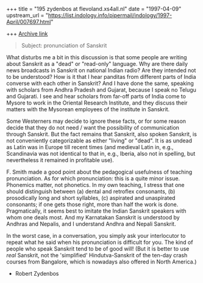 +++
title = "195 zydenbos at flevoland.xs4all.nl"
date = "1997-04-09"
upstream_url = "https://list.indology.info/pipermail/indology/1997-April/007697.html"

+++
[Archive link](https://list.indology.info/pipermail/indology/1997-April/007697.html)


 > Subject: pronunciation of Sanskrit

What disturbs me a bit in this discussion is that some people are writing about
Sanskrit as a "dead" or "read-only" language. Why are there daily news
broadcasts in Sanskrit on national Indian radio? Are they intended not to be
understood? How is it that I hear panditas from different parts of India
converse with each other in Sanskrit? And I have done the same, speaking with
scholars from Andhra Pradesh and Gujarat, because I speak no Telugu and
Gujarati. I see and hear scholars from far-off parts of India come to Mysore to
work in the Oriental Research Institute, and they discuss their matters with
the Mysorean employees of the institute in Sanskrit.

Some Westerners may decide to ignore these facts, or for some reason decide
that they do not need / want the possibility of communication through Sanskrit.
But the fact remains that Sanskrit, also spoken Sanskrit, is not conveniently
categorizable as either "living" or "dead". It is as undead as Latin was in
Europe till recent times (and medieval Latin in, e.g., Scandinavia was not
identical to that in, e.g., Iberia, also not in spelling, but nevertheless it
remained in profitable use).

F. Smith made a good point about the pedagogical usefulness of teaching
pronunciation. As for which pronunciation: this is a quite minor issue.
Phonemics matter, not phonetics. In my own teaching, I stress that one should
distinguish between (a) dental and retroflex consonants, (b) prosodically long
and short syllables, (c) aspirated and unaspirated consonants; if one gets
those right, more than half the work is done. Pragmatically, it seems best to
imitate the Indian Sanskrit speakers with whom one deals most. And my
Karnatakan Sanskrit is understood by Andhras and Nepalis, and I understand
Andhra and Nepali Sanskrit.

In the worst case, in a conversation, you simply ask your interlocutor to
repeat what he said when his pronunciation is difficult for you. The kind of
people who speak Sanskrit tend to be of good will! (But it is better to use
_real_ Sanskrit, not the 'simplified' Hindutva-Sanskrit of the ten-day crash
courses from Bangalore, which is nowadays also offered in North America.)

- Robert Zydenbos





